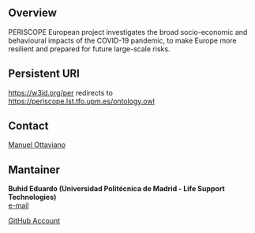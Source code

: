 ## Overview
PERISCOPE European project investigates the broad socio-economic and behavioural impacts of the COVID-19 pandemic, to make Europe more resilient and prepared for future large-scale risks.

## Persistent URI 
https://w3id.org/per redirects to https://periscope.lst.tfo.upm.es/ontology.owl

## Contact
[Manuel Ottaviano](mailto:mottaviano@lst.tfo.upm.es)

## Mantainer
**Buhid Eduardo (Universidad Politécnica de Madrid - Life Support Technologies)**  
[e-mail](mailto:ebuhid@lst.tfo.upm.es)

[GitHub Account](https://github.com/PeriscopeProject)
